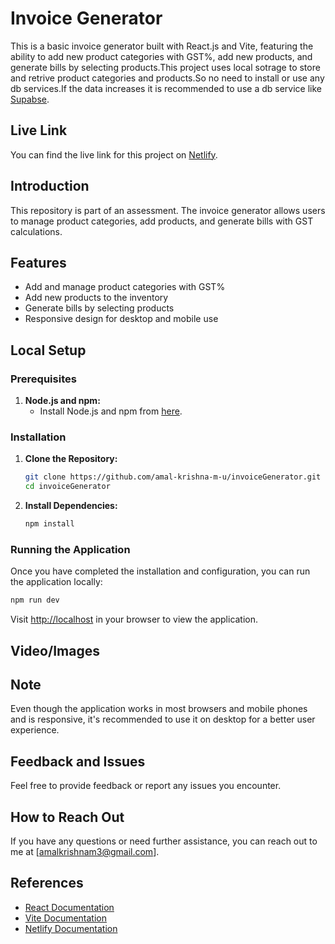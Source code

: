# Invoice Generator

This is a basic invoice generator built with React.js and Vite, featuring the ability to add new product categories with GST%, add new products, and generate bills by selecting products.This project uses local sotrage to store and retrive product categories and products.So no need to install or use any db services.If the data increases it is recommended to use a db service like [Supabse](https://supabase.com/).

## Live Link
You can find the live link for this project on [Netlify](https://invoice-gst-generator.netlify.app).

## Introduction

This repository is part of an assessment. The invoice generator allows users to manage product categories, add products, and generate bills with GST calculations.

## Features

- Add and manage product categories with GST%
- Add new products to the inventory
- Generate bills by selecting products
- Responsive design for desktop and mobile use

## Local Setup

### Prerequisites

1. **Node.js and npm:**
   - Install Node.js and npm from [here](https://nodejs.org/).

### Installation

1. **Clone the Repository:**
   ```bash
   git clone https://github.com/amal-krishna-m-u/invoiceGenerator.git
   cd invoiceGenerator
   ```

2. **Install Dependencies:**
   ```bash
   npm install
   ```



### Running the Application

Once you have completed the installation and configuration, you can run the application locally:

```bash
npm run dev
```

Visit [http://localhost](http://localhost:5174/) in your browser to view the application.

## Video/Images


## Note

Even though the application works in most browsers and mobile phones and is responsive, it's recommended to use it on desktop for a better user experience.

## Feedback and Issues

Feel free to provide feedback or report any issues you encounter. 

## How to Reach Out

If you have any questions or need further assistance, you can reach out to me at [amalkrishnam3@gmail.com].

## References

- [React Documentation](https://reactjs.org/docs/getting-started.html)
- [Vite Documentation](https://vitejs.dev/guide/)
- [Netlify Documentation](https://docs.netlify.com/)
